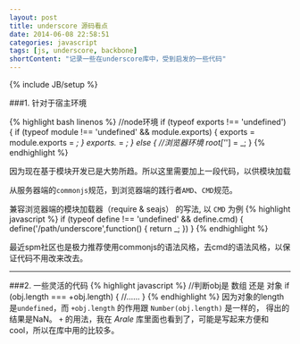 ```yaml
---
layout: post
title: underscore 源码看点
date: 2014-06-08 22:58:51
categories: javascript
tags: [js, underscore, backbone]
shortContent: "记录一些在underscore库中，受到启发的一些代码"
---
```

{% include JB/setup %}

###1. 针对于宿主环境

{% highlight bash linenos %}
//node环境
if (typeof exports !== 'undefined') {
  if (typeof module !== 'undefined' && module.exports) {
    exports = module.exports = _;
  }
  exports._ = _;
} else {
  //浏览器环境
  root['_'] = _;
}
{% endhighlight %}

因为现在基于模块开发已是大势所趋。所以这里需要加上一段代码，以供模块加载

<!--break-->

从服务器端的`commonjs`规范，到浏览器端的践行者`AMD`、`CMD`规范。

兼容浏览器端的模块加载器（require & seajs） 的写法, 以 `CMD` 为例
{% highlight javascript %}
if (typeof define !== 'undefined' && define.cmd) {
  define('/path/underscore',function() {
    return _;
  })
}
{% endhighlight %}

最近spm社区也是极力推荐使用commonjs的语法风格，去cmd的语法风格，以保证代码不用改来改去。

---
###2. 一些灵活的代码
{% highlight javascript %}
//判断obj是 数组 还是 对象
if (obj.length === +obj.length) {
  //......
}
{% endhighlight %}
因为对象的length是`undefined`，而 `+obj.length` 的作用跟 `Number(obj.length)` 是一样的，
得出的结果是NaN。 `+` 的用法，我在 *Arale* 库里面也看到了，可能是写起来方便和cool，所以在库中用的比较多。








